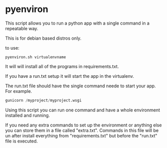 # pyenviron

This script allows you to run a python app with a single command in a repeatable way.

This is for debian based distros only.

to use:
``` shell
pyenviron.sh virtualenvname 
```

It will will install all of the programs in requirements.txt.

If you have a run.txt setup it will start the app in the virtualenv.

The run.txt file should have the single command neede to start your app. For example.

``` python
gunicorn /myproject/myproject.wsgi
```

Using this script you can run one command and have a whole environment installed and running.

If you need any extra commands to set up the environment or anything else you can store them in a file called "extra.txt". Commands in this file will be un after install everything from "requirements.txt" but before the "run.txt" file is executed.


